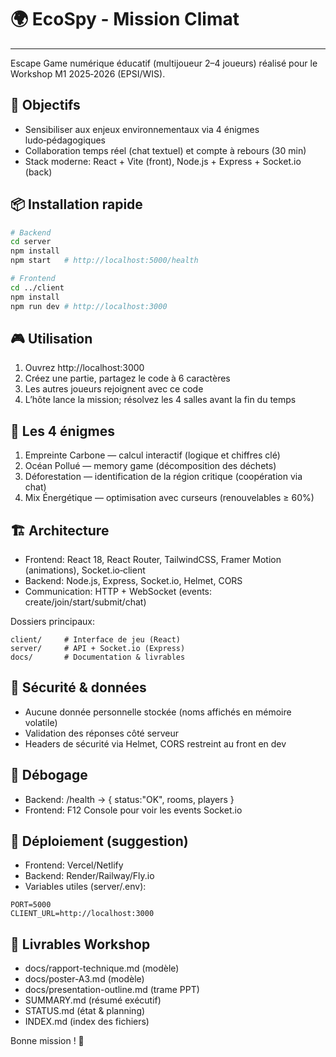 # 🌍 EcoSpy - Mission Climat
---
Escape Game numérique éducatif (multijoueur 2–4 joueurs) réalisé pour le Workshop M1 2025‑2026 (EPSI/WIS).

## 🎯 Objectifs
- Sensibiliser aux enjeux environnementaux via 4 énigmes ludo‑pédagogiques
- Collaboration temps réel (chat textuel) et compte à rebours (30 min)
- Stack moderne: React + Vite (front), Node.js + Express + Socket.io (back)

## 📦 Installation rapide
```bash
# Backend
cd server
npm install
npm start   # http://localhost:5000/health

# Frontend
cd ../client
npm install
npm run dev # http://localhost:3000
```

## 🎮 Utilisation
1. Ouvrez http://localhost:3000
2. Créez une partie, partagez le code à 6 caractères
3. Les autres joueurs rejoignent avec ce code
4. L’hôte lance la mission; résolvez les 4 salles avant la fin du temps

## 🧩 Les 4 énigmes
1. Empreinte Carbone — calcul interactif (logique et chiffres clé)
2. Océan Pollué — memory game (décomposition des déchets)
3. Déforestation — identification de la région critique (coopération via chat)
4. Mix Énergétique — optimisation avec curseurs (renouvelables ≥ 60%)

## 🏗️ Architecture
- Frontend: React 18, React Router, TailwindCSS, Framer Motion (animations), Socket.io‑client
- Backend: Node.js, Express, Socket.io, Helmet, CORS
- Communication: HTTP + WebSocket (events: create/join/start/submit/chat)

Dossiers principaux:
```
client/     # Interface de jeu (React)
server/     # API + Socket.io (Express)
docs/       # Documentation & livrables
```

## 🔐 Sécurité & données
- Aucune donnée personnelle stockée (noms affichés en mémoire volatile)
- Validation des réponses côté serveur
- Headers de sécurité via Helmet, CORS restreint au front en dev

## 🧪 Débogage
- Backend: /health → { status:"OK", rooms, players }
- Frontend: F12 Console pour voir les events Socket.io

## 🚢 Déploiement (suggestion)
- Frontend: Vercel/Netlify
- Backend: Render/Railway/Fly.io
- Variables utiles (server/.env):
```
PORT=5000
CLIENT_URL=http://localhost:3000
```

## 📝 Livrables Workshop
- docs/rapport-technique.md (modèle)
- docs/poster-A3.md (modèle)
- docs/presentation-outline.md (trame PPT)
- SUMMARY.md (résumé exécutif)
- STATUS.md (état & planning)
- INDEX.md (index des fichiers)


Bonne mission ! 🚀
